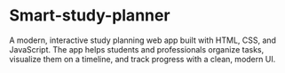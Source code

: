 # Smart-study-planner
A modern, interactive study planning web app built with HTML, CSS, and JavaScript. The app helps students and professionals organize tasks, visualize them on a timeline, and track progress with a clean, modern UI.
